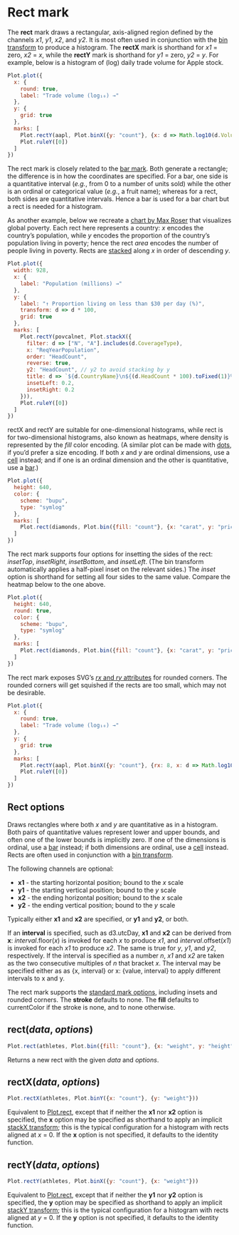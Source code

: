 # Rect mark

The **rect** mark draws a rectangular, axis-aligned region defined by the channels *x1*, *y1*, *x2*, and *y2*. It is most often used in conjunction with the [bin transform](../transforms/bin.md) to produce a histogram. The **rectX** mark is shorthand for *x1* = zero, *x2* = *x*, while the **rectY** mark is shorthand for *y1* = zero, *y2* = *y*. For example, below is a histogram of (log) daily trade volume for Apple stock.

```js
Plot.plot({
  x: {
    round: true,
    label: "Trade volume (log₁₀) →"
  },
  y: {
    grid: true
  },
  marks: [
    Plot.rectY(aapl, Plot.binX({y: "count"}, {x: d => Math.log10(d.Volume)})),
    Plot.ruleY([0])
  ]
})
```

The rect mark is closely related to the [bar mark](./bar.md). Both generate a rectangle; the difference is in how the coordinates are specified. For a bar, one side is a quantitative interval (*e.g.*, from 0 to a number of units sold) while the other is an ordinal or categorical value (*e.g.*, a fruit name); whereas for a rect, both sides are quantitative intervals. Hence a bar is used for a bar chart but a rect is needed for a histogram.

As another example, below we recreate a [chart by Max Roser](https://ourworldindata.org/poverty-minimum-growth-needed) that visualizes global poverty. Each rect here represents a country: *x* encodes the country’s population, while *y* encodes the proportion of the country’s population living in poverty; hence the rect *area* encodes the number of people living in poverty. Rects are [stacked](../transforms/stack.md) along *x* in order of descending *y*.

```js
Plot.plot({
  width: 928,
  x: {
    label: "Population (millions) →"
  },
  y: {
    label: "↑ Proportion living on less than $30 per day (%)",
    transform: d => d * 100,
    grid: true
  },
  marks: [
    Plot.rectY(povcalnet, Plot.stackX({
      filter: d => ["N", "A"].includes(d.CoverageType),
      x: "ReqYearPopulation",
      order: "HeadCount",
      reverse: true,
      y2: "HeadCount", // y2 to avoid stacking by y
      title: d => `${d.CountryName}\n${(d.HeadCount * 100).toFixed(1)}%`,
      insetLeft: 0.2,
      insetRight: 0.2
    })),
    Plot.ruleY([0])
  ]
})
```

rectX and rectY are suitable for one-dimensional histograms, while rect is for two-dimensional histograms, also known as heatmaps, where density is represented by the *fill* color encoding. (A similar plot can be made with [dots](./dot.md), if you’d prefer a size encoding. If both *x* and *y* are ordinal dimensions, use a [cell](./cell.md) instead; and if one is an ordinal dimension and the other is quantitative, use a [bar](./bar.md).)

```js
Plot.plot({
  height: 640,
  color: {
    scheme: "bupu",
    type: "symlog"
  },
  marks: [
    Plot.rect(diamonds, Plot.bin({fill: "count"}, {x: "carat", y: "price", thresholds: 100}))
  ]
})
```

The rect mark supports four options for insetting the sides of the rect: *insetTop*, *insetRight*, *insetBottom*, and *insetLeft*. (The bin transform automatically applies a half-pixel inset on the relevant sides.) The *inset* option is shorthand for setting all four sides to the same value. Compare the heatmap below to the one above.

```js
Plot.plot({
  height: 640,
  round: true,
  color: {
    scheme: "bupu",
    type: "symlog"
  },
  marks: [
    Plot.rect(diamonds, Plot.bin({fill: "count"}, {x: "carat", y: "price", thresholds: 100, inset: 0}))
  ]
})
```

The rect mark exposes SVG’s [*rx* and *ry* attributes](https://developer.mozilla.org/en-US/docs/Web/SVG/Attribute/rx) for rounded corners. The rounded corners will get squished if the rects are too small, which may not be desirable.

```js
Plot.plot({
  x: {
    round: true,
    label: "Trade volume (log₁₀) →"
  },
  y: {
    grid: true
  },
  marks: [
    Plot.rectY(aapl, Plot.binX({y: "count"}, {rx: 8, x: d => Math.log10(d.Volume)})),
    Plot.ruleY([0])
  ]
})
```

## Rect options

Draws rectangles where both *x* and *y* are quantitative as in a histogram. Both pairs of quantitative values represent lower and upper bounds, and often one of the lower bounds is implicitly zero. If one of the dimensions is ordinal, use a [bar](#bar) instead; if both dimensions are ordinal, use a [cell](#cell) instead. Rects are often used in conjunction with a [bin transform](#bin).

The following channels are optional:

* **x1** - the starting horizontal position; bound to the *x* scale
* **y1** - the starting vertical position; bound to the *y* scale
* **x2** - the ending horizontal position; bound to the *x* scale
* **y2** - the ending vertical position; bound to the *y* scale

Typically either **x1** and **x2** are specified, or **y1** and **y2**, or both.

If an **interval** is specified, such as d3.utcDay, **x1** and **x2** can be derived from **x**: *interval*.floor(*x*) is invoked for each *x* to produce *x1*, and *interval*.offset(*x1*) is invoked for each *x1* to produce *x2*. The same is true for *y*, *y1*, and *y2*, respectively. If the interval is specified as a number *n*, *x1* and *x2* are taken as the two consecutive multiples of *n* that bracket *x*. The interval may be specified either as as {x, interval} or x: {value, interval} to apply different intervals to x and y.

The rect mark supports the [standard mark options](#marks), including insets and rounded corners. The **stroke** defaults to none. The **fill** defaults to currentColor if the stroke is none, and to none otherwise.

## rect(*data*, *options*)

```js
Plot.rect(athletes, Plot.bin({fill: "count"}, {x: "weight", y: "height"}))
```

Returns a new rect with the given *data* and *options*.

## rectX(*data*, *options*)

```js
Plot.rectX(athletes, Plot.binY({x: "count"}, {y: "weight"}))
```

Equivalent to [Plot.rect](#plotrectdata-options), except that if neither the **x1** nor **x2** option is specified, the **x** option may be specified as shorthand to apply an implicit [stackX transform](#plotstackxstack-options); this is the typical configuration for a histogram with rects aligned at *x* = 0. If the **x** option is not specified, it defaults to the identity function.

## rectY(*data*, *options*)

```js
Plot.rectY(athletes, Plot.binX({y: "count"}, {x: "weight"}))
```

Equivalent to [Plot.rect](#plotrectdata-options), except that if neither the **y1** nor **y2** option is specified, the **y** option may be specified as shorthand to apply an implicit [stackY transform](#plotstackystack-options); this is the typical configuration for a histogram with rects aligned at *y* = 0. If the **y** option is not specified, it defaults to the identity function.
